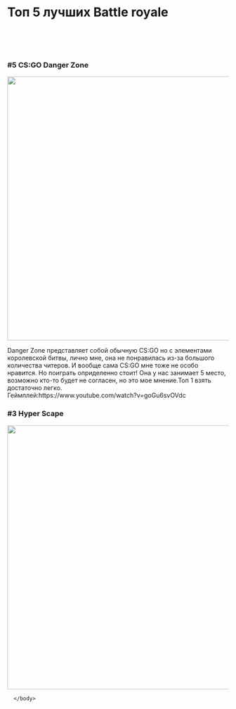 <html>
  <head>
    <H1>Топ 5 лучших Battle royale</H1>
    </head>
    <body> 
      <br><br><br>
      <H3>
        #5  CS:GO Danger Zone
        </H3>
      <img src= "https://img.redbull.com/images/c_crop,x_0,y_0,h_800,w_1200/c_fill,w_1500,h_1000/q_auto,f_auto/redbullcom/2018/12/12/c968cfaa-fb3b-409c-8874-27bf25620323/cs-danger-zone" height="600px" weight="800px">
     <p>
       Danger Zone представляет собой обычную CS:GO но с элементами королевской битвы, лично мне, она не понравилась из-за большого количества читеров. И вообще сама CS:GO мне тоже не особо нравится. Но поиграть оприделенно стоит! Она у нас занимает 5 место, возможно кто-то будет не согласен, но это мое мнение.Топ 1 взять достаточно легко.<br>
       Геймплей:https://www.youtube.com/watch?v=goGu6svOVdc
       </p>
      <H3>
        #3  Hyper Scape
        </h3>
      <img src= "https://i1.wp.com/nyob.news/wp-content/uploads/2020/07/how-to-watch-hyper-scape-first-look-stream-on-july-2.jpg?fit=647%2C340&ssl=1" height="600px" weight="800px">
      
      
      
      
      
      
      </body>
    
  </html>
